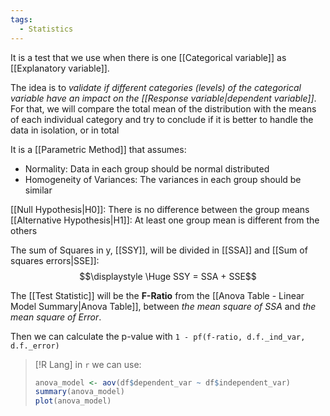 ```yaml
---
tags:
  - Statistics
---
```

It is a test that we use when there is one [[Categorical variable]] as [[Explanatory variable]].

The idea is to *validate if different categories (levels) of the categorical variable have an impact on the [[Response variable|dependent variable]]*. For that, we will compare the total mean of the distribution with the means of each individual category and try to conclude if it is better to handle the data in isolation, or in total

It is a [[Parametric Method]] that assumes:
- Normality: Data in each group should be normal distributed
- Homogeneity of Variances: The variances in each group should be similar

[[Null Hypothesis|H0]]: There is no difference between the group means
[[Alternative Hypothesis|H1]]: At least one group mean is different from the others

The sum of Squares in y, [[SSY]], will be divided in [[SSA]] and [[Sum of squares errors|SSE]]:
$$\displaystyle \Huge SSY = SSA + SSE$$

The [[Test Statistic]] will be the **F-Ratio** from the [[Anova Table - Linear Model Summary|Anova Table]], between *the mean square of SSA* and *the mean square of Error*.

Then we can calculate the p-value with `1 - pf(f-ratio, d.f._ind_var, d.f._error)`

> [!R Lang]
> in `r` we can use:
> ```R
> anova_model <- aov(df$dependent_var ~ df$independent_var)
> summary(anova_model)
> plot(anova_model)
>  ```

